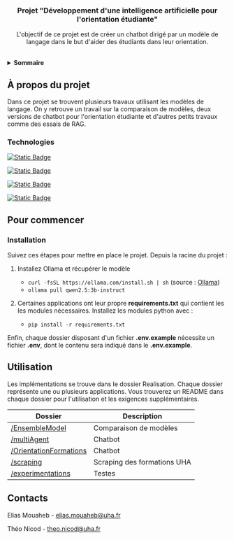 
<h3 align="center">Projet "Développement d'une intelligence artificielle pour l'orientation étudiante"</h3>
<p align="center">L'objectif de ce projet est de créer un chatbot dirigé par un modèle de langage dans le but d'aider des étudiants dans leur orientation.</p>
<br/>


<details>
  <summary><strong>Sommaire</strong></summary>
  <ol>
    <li>
      <a href="#à-propos-du-projet">À propos du projet</a>
      <ul>
        <li><a href="#technologies">Technologies</a></li>
      </ul>
    </li>
    <li>
      <a href="#pour-commencer">Pour commencer</a>
      <ul>
        <li><a href="#installation">Installation</a></li>
      </ul>
    </li>
    <li><a href="#utilisation">Utilisation</a></li>
    <li><a href="#contacts">Contacts</a></li>
  </ol>
</details>


## À propos du projet

Dans ce projet se trouvent plusieurs travaux utilisant les modèles de langage. On y retrouve un travail sur la comparaison de modèles, deux versions de chatbot pour l'orientation étudiante et d'autres petits travaux comme des essais de RAG.


### Technologies
[![Static Badge](https://img.shields.io/badge/Langchain-blue?style=for-the-badge&link=https%3A%2F%2Fwww.langchain.com%2F)](https://www.langchain.com/)

[![Static Badge](https://img.shields.io/badge/LLAMAINDEX-lightblue?style=for-the-badge)
](https://www.llamaindex.ai/)

[![Static Badge](https://img.shields.io/badge/Chainlit-pink?style=for-the-badge&link=https%3A%2F%2Fwww.langchain.com%2F)
](https://chainlit.io/)

[![Static Badge](https://img.shields.io/badge/FAISS-white?style=for-the-badge)
](https://ai.meta.com/tools/faiss/)

## Pour commencer

### Installation

Suivez ces étapes pour mettre en place le projet.
Depuis la racine du projet :

1. Installez Ollama et récupérer le modèle
	- `curl -fsSL https://ollama.com/install.sh | sh`  (source : [Ollama](https://ollama.com/download))
	- `ollama pull qwen2.5:3b-instruct`

2. Certaines applications ont leur propre **requirements.txt** qui contient les les modules nécessaires.
Installez les modules python avec :
	- `pip install -r requirements.txt`


Enfin, chaque dossier disposant d'un fichier **.env.example** nécessite un fichier **.env**, dont le contenu sera indiqué dans le **.env.example**.

## Utilisation

Les implémentations se trouve dans le dossier Realisation. Chaque dossier représente une ou plusieurs applications. Vous trouverez un README dans chaque dossier pour l'utilisation et les exigences supplémentaires.

| Dossier | Description |
|-----------|-----------|
| [/EnsembleModel](https://github.com/eisenhowair/OrientationLLM/tree/main/Realisations/EnsembleModel) | Comparaison de modèles |
| [/multiAgent](https://github.com/eisenhowair/OrientationLLM/tree/main/Realisations/multiAgent) | Chatbot |
| [/OrientationFormations ](https://github.com/eisenhowair/OrientationLLM/tree/main/Realisations/OrientationFormations ) | Chatbot |
| [/scraping](https://github.com/eisenhowair/OrientationLLM/tree/main/Realisations/scraping) | Scraping des formations UHA |
| [/experimentations  ](https://github.com/eisenhowair/OrientationLLM/tree/main/experimentations) | Testes  |

## Contacts

Elias Mouaheb - elias.mouaheb@uha.fr

Théo Nicod - theo.nicod@uha.fr

